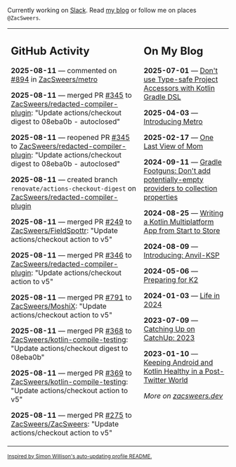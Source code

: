 Currently working on [Slack](https://slack.com/). Read [my blog](https://zacsweers.dev/) or follow me on places `@ZacSweers`.

<table><tr><td valign="top" width="60%">

## GitHub Activity
<!-- githubActivity starts -->
**2025-08-11** — commented on [#894](https://github.com/ZacSweers/metro/issues/894#issuecomment-3175371512) in [ZacSweers/metro](https://github.com/ZacSweers/metro)

**2025-08-11** — merged PR [#345](https://github.com/ZacSweers/redacted-compiler-plugin/pull/345) to [ZacSweers/redacted-compiler-plugin](https://github.com/ZacSweers/redacted-compiler-plugin): "Update actions/checkout digest to 08eba0b - autoclosed"

**2025-08-11** — reopened PR [#345](https://github.com/ZacSweers/redacted-compiler-plugin/pull/345) to [ZacSweers/redacted-compiler-plugin](https://github.com/ZacSweers/redacted-compiler-plugin): "Update actions/checkout digest to 08eba0b - autoclosed"

**2025-08-11** — created branch `renovate/actions-checkout-digest` on [ZacSweers/redacted-compiler-plugin](https://github.com/ZacSweers/redacted-compiler-plugin)

**2025-08-11** — merged PR [#249](https://github.com/ZacSweers/FieldSpottr/pull/249) to [ZacSweers/FieldSpottr](https://github.com/ZacSweers/FieldSpottr): "Update actions/checkout action to v5"

**2025-08-11** — merged PR [#346](https://github.com/ZacSweers/redacted-compiler-plugin/pull/346) to [ZacSweers/redacted-compiler-plugin](https://github.com/ZacSweers/redacted-compiler-plugin): "Update actions/checkout action to v5"

**2025-08-11** — merged PR [#791](https://github.com/ZacSweers/MoshiX/pull/791) to [ZacSweers/MoshiX](https://github.com/ZacSweers/MoshiX): "Update actions/checkout action to v5"

**2025-08-11** — merged PR [#368](https://github.com/ZacSweers/kotlin-compile-testing/pull/368) to [ZacSweers/kotlin-compile-testing](https://github.com/ZacSweers/kotlin-compile-testing): "Update actions/checkout digest to 08eba0b"

**2025-08-11** — merged PR [#369](https://github.com/ZacSweers/kotlin-compile-testing/pull/369) to [ZacSweers/kotlin-compile-testing](https://github.com/ZacSweers/kotlin-compile-testing): "Update actions/checkout action to v5"

**2025-08-11** — merged PR [#275](https://github.com/ZacSweers/ZacSweers/pull/275) to [ZacSweers/ZacSweers](https://github.com/ZacSweers/ZacSweers): "Update actions/checkout action to v5"
<!-- githubActivity ends -->
</td><td valign="top" width="40%">

## On My Blog
<!-- blog starts -->
**2025-07-01** — [Don't use Type-safe Project Accessors with Kotlin Gradle DSL](https://www.zacsweers.dev/dont-use-type-safe-project-accessors-with-kotlin-gradle-dsl/)

**2025-04-03** — [Introducing Metro](https://www.zacsweers.dev/introducing-metro/)

**2025-02-17** — [One Last View of Mom](https://www.zacsweers.dev/one-last-view-of-mom/)

**2024-09-11** — [Gradle Footguns: Don't add potentially-empty providers to collection properties](https://www.zacsweers.dev/gradle-footgun-adding-empty-providers-to-collection-properties/)

**2024-08-25** — [Writing a Kotlin Multiplatform App from Start to Store](https://www.zacsweers.dev/writing-a-kotlin-multiplatform-app-from-start-to-store/)

**2024-08-09** — [Introducing: Anvil-KSP](https://www.zacsweers.dev/introducing-anvil-ksp/)

**2024-05-06** — [Preparing for K2](https://www.zacsweers.dev/preparing-for-k2/)

**2024-01-03** — [Life in 2024](https://www.zacsweers.dev/life-in-2024/)

**2023-07-09** — [Catching Up on CatchUp: 2023](https://www.zacsweers.dev/catching-up-on-catchup-2023/)

**2023-01-10** — [Keeping Android and Kotlin Healthy in a Post-Twitter World](https://www.zacsweers.dev/keeping-android-healthy/)
<!-- blog ends -->
_More on [zacsweers.dev](https://zacsweers.dev/)_
</td></tr></table>

<sub><a href="https://simonwillison.net/2020/Jul/10/self-updating-profile-readme/">Inspired by Simon Willison's auto-updating profile README.</a></sub>